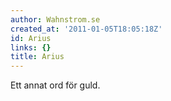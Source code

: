 ```yaml
---
author: Wahnstrom.se
created_at: '2011-01-05T18:05:18Z'
id: Arius
links: {}
title: Arius
---
```


Ett annat ord för guld.